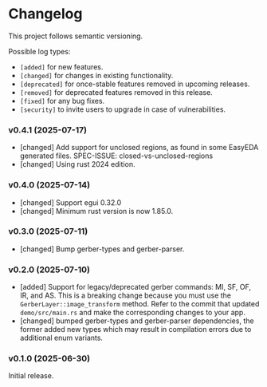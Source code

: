 # Changelog

This project follows semantic versioning.

Possible log types:

- `[added]` for new features.
- `[changed]` for changes in existing functionality.
- `[deprecated]` for once-stable features removed in upcoming releases.
- `[removed]` for deprecated features removed in this release.
- `[fixed]` for any bug fixes.
- `[security]` to invite users to upgrade in case of vulnerabilities.

### v0.4.1 (2025-07-17)

- [changed] Add support for unclosed regions, as found in some EasyEDA generated files. SPEC-ISSUE: closed-vs-unclosed-regions
- [changed] Using rust 2024 edition.

### v0.4.0 (2025-07-14)

- [changed] Support egui 0.32.0
- [changed] Minimum rust version is now 1.85.0.

### v0.3.0 (2025-07-11)

- [changed] Bump gerber-types and gerber-parser.

### v0.2.0 (2025-07-10)

- [added] Support for legacy/deprecated gerber commands: MI, SF, OF, IR, and AS.
  This is a breaking change because you must use the `GerberLayer::image_transform` method.
  Refer to the commit that updated `demo/src/main.rs` and make the corresponding changes to your app.
- [changed] bumped gerber-types and gerber-parser dependencies, the former added new types which may result
  in compilation errors due to additional enum variants.

### v0.1.0 (2025-06-30)

Initial release.
